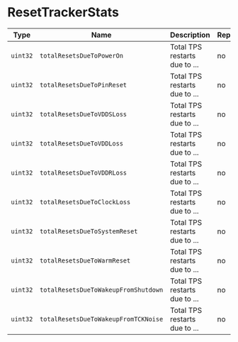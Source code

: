 # ResetTrackerStats

Type|Name|Description|Repeated?
-|-|-|-
`uint32`|`totalResetsDueToPowerOn`|Total TPS restarts due to ...|no
`uint32`|`totalResetsDueToPinReset`|Total TPS restarts due to ...|no
`uint32`|`totalResetsDueToVDDSLoss`|Total TPS restarts due to ...|no
`uint32`|`totalResetsDueToVDDLoss`|Total TPS restarts due to ...|no
`uint32`|`totalResetsDueToVDDRLoss`|Total TPS restarts due to ...|no
`uint32`|`totalResetsDueToClockLoss`|Total TPS restarts due to ...|no
`uint32`|`totalResetsDueToSystemReset`|Total TPS restarts due to ...|no
`uint32`|`totalResetsDueToWarmReset`|Total TPS restarts due to ...|no
`uint32`|`totalResetsDueToWakeupFromShutdown`|Total TPS restarts due to ...|no
`uint32`|`totalResetsDueToWakeupFromTCKNoise`|Total TPS restarts due to ...|no